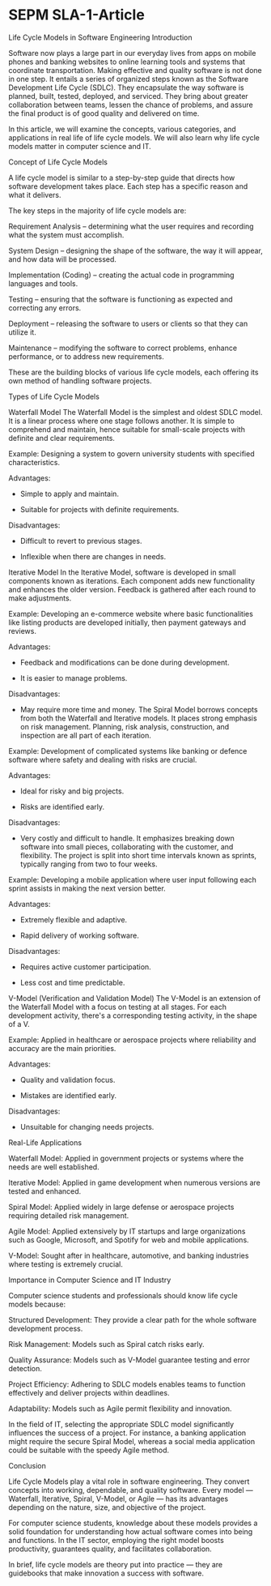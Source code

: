 # SEPM SLA-1-Article
Life Cycle Models in Software Engineering
Introduction

Software now plays a large part in our everyday lives from apps on mobile phones and banking websites to online learning tools and systems that coordinate transportation.
Making effective and quality software is not done in one step. It entails a series of organized steps known as the Software Development Life Cycle (SDLC). They encapsulate the way software is planned, built, tested, deployed, and serviced. They bring about greater collaboration between teams, lessen the chance of problems, and assure the final product is of good quality and delivered on time.

In this article, we will examine the concepts, various categories, and applications in real life of life cycle models.
We will also learn why life cycle models matter in computer science and IT.

Concept of Life Cycle Models

A life cycle model is similar to a step-by-step guide that directs how software development takes place.
Each step has a specific reason and what it delivers.

The key steps in the majority of life cycle models are:

Requirement Analysis – determining what the user requires and recording what the system must accomplish. 

System Design – designing the shape of the software, the way it will appear, and how data will be processed.

Implementation (Coding) – creating the actual code in programming languages and tools.

Testing – ensuring that the software is functioning as expected and correcting any errors.


Deployment – releasing the software to users or clients so that they can utilize it.

Maintenance – modifying the software to correct problems, enhance performance, or to address new requirements.

These are the building blocks of various life cycle models, each offering its own method of handling software projects.

Types of Life Cycle Models

Waterfall Model
The Waterfall Model is the simplest and oldest SDLC model.
It is a linear process where one stage follows another. It is simple to comprehend and maintain, hence suitable for small-scale projects with definite and clear requirements.

Example: Designing a system to govern university students with specified characteristics.

Advantages:
- Simple to apply and maintain.

- Suitable for projects with definite requirements.

Disadvantages:
- Difficult to revert to previous stages.

- Inflexible when there are changes in needs.

Iterative Model
In the Iterative Model, software is developed in small components known as iterations.
Each component adds new functionality and enhances the older version. Feedback is gathered after each round to make adjustments.

Example: Developing an e-commerce website where basic functionalities like listing products are developed initially, then payment gateways and reviews.

Advantages:
- Feedback and modifications can be done during development.

- It is easier to manage problems.

Disadvantages:
- May require more time and money.
The Spiral Model borrows concepts from both the Waterfall and Iterative models.
It places strong emphasis on risk management.
Planning, risk analysis, construction, and inspection are all part of each iteration.

Example: Development of complicated systems like banking or defence software where safety and dealing with risks are crucial.

Advantages:
- Ideal for risky and big projects.

- Risks are identified early.

Disadvantages:
- Very costly and difficult to handle.
It emphasizes breaking down software into small pieces, collaborating with the customer, and flexibility. The project is split into short time intervals known as sprints, typically ranging from two to four weeks.

Example: Developing a mobile application where user input following each sprint assists in making the next version better.

Advantages:
- Extremely flexible and adaptive.

- Rapid delivery of working software.

Disadvantages:
- Requires active customer participation.

- Less cost and time predictable.

V-Model (Verification and Validation Model)
The V-Model is an extension of the Waterfall Model with a focus on testing at all stages.
For each development activity, there's a corresponding testing activity, in the shape of a V.

Example: Applied in healthcare or aerospace projects where reliability and accuracy are the main priorities.

 

Advantages:
- Quality and validation focus.

- Mistakes are identified early.

 

Disadvantages:
- Unsuitable for changing needs projects.

 

Real-Life Applications

Waterfall Model: Applied in government projects or systems where the needs are well established.


Iterative Model: Applied in game development when numerous versions are tested and enhanced.

Spiral Model: Applied widely in large defense or aerospace projects requiring detailed risk management.

Agile Model: Applied extensively by IT startups and large organizations such as Google, Microsoft, and Spotify for web and mobile applications.

V-Model: Sought after in healthcare, automotive, and banking industries where testing is extremely crucial.

Importance in Computer Science and IT Industry

Computer science students and professionals should know life cycle models because:

Structured Development: They provide a clear path for the whole software development process.

Risk Management: Models such as Spiral catch risks early.

Quality Assurance: Models such as V-Model guarantee testing and error detection.

Project Efficiency: Adhering to SDLC models enables teams to function effectively and deliver projects within deadlines.

Adaptability: Models such as Agile permit flexibility and innovation.


In the field of IT, selecting the appropriate SDLC model significantly influences the success of a project.
For instance, a banking application might require the secure Spiral Model, whereas a social media application could be suitable with the speedy Agile method.

Conclusion

Life Cycle Models play a vital role in software engineering.
They convert concepts into working, dependable, and quality software. Every model — Waterfall, Iterative, Spiral, V-Model, or Agile — has its advantages depending on the nature, size, and objective of the project.

For computer science students, knowledge about these models provides a solid foundation for understanding how actual software comes into being and functions.
In the IT sector, employing the right model boosts productivity, guarantees quality, and facilitates collaboration.

In brief, life cycle models are theory put into practice — they are guidebooks that make innovation a success with software.
